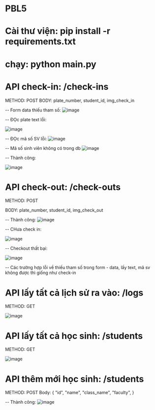 # PBL5
# Cài thư viện: pip install -r requirements.txt
# chạy: python main.py

# API check-in: /check-ins
METHOD: POST
BODY: plate_number, student_id, img_check_in

-- Form data thiếu tham số:
![image](https://user-images.githubusercontent.com/93651748/230785693-17bfb386-ad1c-4d99-96f2-14ac01679912.png)

-- ĐỌc plate text lỗi:

![image](https://user-images.githubusercontent.com/93651748/230785747-5f093ee8-21dc-4f6b-b66d-791c50f25fb1.png)

-- ĐỌc mã số SV lỗi:
![image](https://user-images.githubusercontent.com/93651748/230785774-e8574bd2-fadd-407c-83de-334610f00dc0.png)

-- Mã số sinh viên không có trong db
![image](https://user-images.githubusercontent.com/93651748/230786439-29cc3863-a594-4d50-ac18-daac37c957c7.png)

-- Thành công:

![image](https://user-images.githubusercontent.com/93651748/230786465-7a859406-0a9d-4637-8c5a-8106b2d354d2.png)



# API check-out: /check-outs
METHOD: POST

BODY: plate_number, student_id, img_check_out

-- Thành công:
![image](https://user-images.githubusercontent.com/93651748/230786575-af3bf709-87ca-4cc2-854e-84db7bb6c6d7.png)

-- CHưa check in:

![image](https://user-images.githubusercontent.com/93651748/230786609-320e73c9-6fa9-4230-beb9-be840f868979.png)


-- Checkout thất bại:

![image](https://user-images.githubusercontent.com/93651748/230786637-0a62c5cc-e67a-4e17-ac98-899ce3402b66.png)


-- Các trường hợp lỗi về thiếu tham số trong form - data, lấy text, mã sv không được thì giống như check-in

# API lấy tất cả lịch sử ra vào: /logs
METHOD: GET

![image](https://user-images.githubusercontent.com/93651748/230786710-e6102983-c9a5-4149-bdc4-5086386b189e.png)


# API lấy tất cả học sinh: /students
METHOD: GET

![image](https://user-images.githubusercontent.com/93651748/230786720-659d2726-3207-495e-a9ac-a1726938d42e.png)


# API thêm mới học sinh: /students
METHOD: POST
Body:
    {
        "id",
        "name",
        "class_name",
        "faculty",
    }
    
 -- Thành công:
 ![image](https://user-images.githubusercontent.com/93651748/230786762-455129d9-58da-446d-b8b3-c0e1d50de1a8.png)

